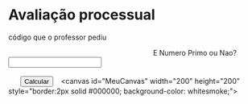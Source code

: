 # Avaliação processual
código que o professor pediu
<!DOCTYPE html>
<!-- Nome:Douglas Cauan N-6
     Nome:Gulherme Dias N-10
     Nome:Leonardo de Melo N- 19    3B
     Nome:Luan Calvi  N-
     Nome:Matheus Moura N-24 -->
    <html lang="pt-Br">
        <head>
            <meta charset="UTF-8">
            <title>Verificador de Numero primo</title>
            <script>
            function Primos(){
            var N1=parseInt(document.getElementById("numero1").value,10);
            var canvas=document.getElementById("MeuCanvas");
            var ctxt=canvas.getContext("2d");
            ctx.font="30pxArial";
            ctx.fillStyle="blue";
            var resultado='';
           
 
            if(N1<2){
                resultado=N1 +"nao e primo";
            }
            else{
                var primo=true;
           
            for(var contador=2;contador <=Math.sqrt(N1); contador++) {
         if (N1 % contador=== 0) {
            primo= false;
            break
          
         }
    }
 
    if(primo){
        resultado=N1+ "e primo";
    }
    else{
        resultado=N1+ "nao e primo";
           }
     }
 
 ctxt.fillStyle(resultado,80,160);
        }
     </script>
     <head>
    <body>
        <label for="numero1"> E Numero Primo ou Nao?</label>
        <input type="numero" id="numero1"><br><br>  
 
 <button onclick="Primos()">Calcular</button>
 
 <canvas id="MeuCanvas" width="200" height="200"  style="border:2px solid #000000; background-color: whitesmoke;"></canvas>
 </body>
</html>
